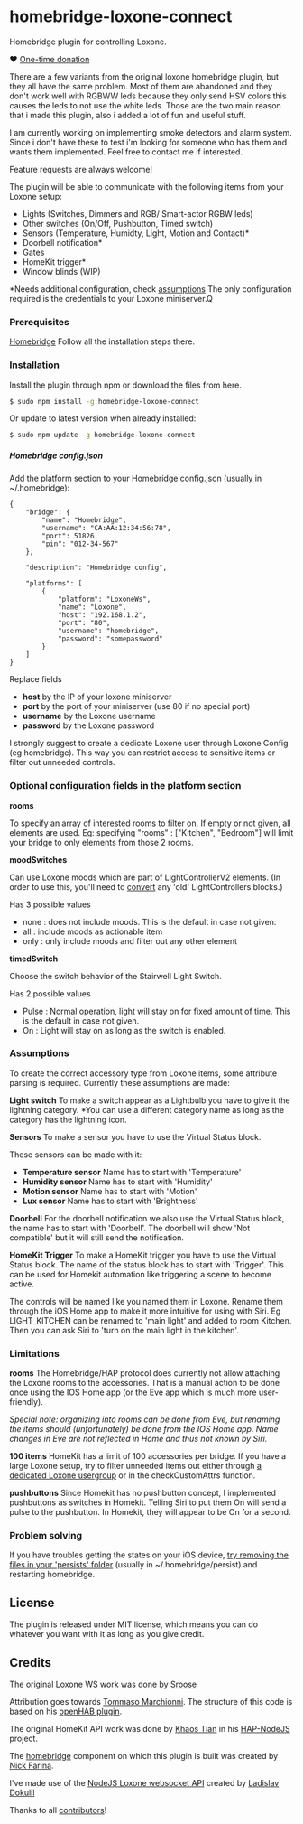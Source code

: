 # homebridge-loxone-connect
Homebridge plugin for controlling Loxone.

❤️ [One-time donation](paypal.me/activebyte)

There are a few variants from the original loxone homebridge plugin,
but they all have the same problem. Most of them are abandoned and they don't work well with RGBWW leds because they only send HSV colors this causes the leds to not use the white leds.
Those are the two main reason that i made this plugin, also i added a lot of fun and useful stuff.

I am currently working on implementing smoke detectors and alarm system. Since i don't have these to test i'm looking for someone who has them and wants them implemented.
Feel free to contact me if interested.

Feature requests are always welcome!

The plugin will be able to communicate with the following items from your Loxone setup:
  - Lights (Switches, Dimmers and RGB/ Smart-actor RGBW leds)
  - Other switches (On/Off, Pushbutton, Timed switch)
  - Sensors (Temperature, Humidty, Light, Motion and Contact)*
  - Doorbell notification*
  - Gates
  - HomeKit trigger*
  - Window blinds (WIP)

*Needs additional configuration, check [assumptions](#assumptions)
The only configuration required is the credentials to your Loxone miniserver.Q

### Prerequisites
[Homebridge](https://github.com/nfarina/homebridge)
Follow all the installation steps there.

### Installation

Install the plugin through npm or download the files from here.

```sh
$ sudo npm install -g homebridge-loxone-connect
```
Or update to latest version when already installed:
```sh
$ sudo npm update -g homebridge-loxone-connect
```

##### Homebridge config.json

Add the platform section to your Homebridge config.json (usually in ~/.homebridge):
```
{
    "bridge": {
        "name": "Homebridge",
        "username": "CA:AA:12:34:56:78",
        "port": 51826,
        "pin": "012-34-567"
    },

    "description": "Homebridge config",

    "platforms": [
        {
            "platform": "LoxoneWs",
            "name": "Loxone",
            "host": "192.168.1.2",
            "port": "80",
            "username": "homebridge",
            "password": "somepassword"
        }
    ]
}
```
Replace fields
* **host** by the IP of your loxone miniserver
* **port** by the port of your miniserver (use 80 if no special port)
* **username** by the Loxone username
* **password** by the Loxone password

I strongly suggest to create a dedicate Loxone user through Loxone Config (eg homebridge). This way you can restrict access to sensitive items or filter out unneeded controls.

### Optional configuration fields in the platform section

**rooms**

To specify an array of interested rooms to filter on. If empty or not given, all elements are used.
Eg: specifying "rooms" : ["Kitchen", "Bedroom"] will limit your bridge to only elements from those 2 rooms. 

**moodSwitches**

Can use Loxone moods which are part of LightControllerV2 elements. (In order to use this, you'll need to [convert](https://www.loxone.com/enen/kb/lighting-controller-v2/) any 'old' LightControllers blocks.)

Has 3 possible values
* none : does not include moods. This is the default in case not given.
* all : include moods as actionable item
* only : only include moods and filter out any other element

**timedSwitch**

Choose the switch behavior of the Stairwell Light Switch.

Has 2 possible values
* Pulse : Normal operation, light will stay on for fixed amount of time. This is the default in case not given.
* On : Light will stay on as long as the switch is enabled.

### Assumptions
To create the correct accessory type from Loxone items, some attribute parsing is required.
Currently these assumptions are made:

**Light switch**
To make a switch appear as a Lightbulb you have to give it the lightning category.
*You can use a different category name as long as the category has the lightning icon.

**Sensors**
To make a sensor you have to use the Virtual Status block.

These sensors can be made with it:
* **Temperature sensor** Name has to start with 'Temperature'  
* **Humidity sensor** Name has to start with 'Humidity'  
* **Motion sensor** Name has to start with 'Motion'  
* **Lux sensor** Name has to start with 'Brightness'  

**Doorbell**
For the doorbell notification we also use the Virtual Status block, the name has to start with 'Doorbell'.
The doorbell will show 'Not compatible' but it will still send the notification.

**HomeKit Trigger**
To make a HomeKit trigger you have to use the Virtual Status block.
The name of the status block has to start with 'Trigger'.
This can be used for Homekit automation like triggering a scene to become active.


The controls will be named like you named them in Loxone. Rename them through the iOS Home app to make it more intuitive for using with Siri. Eg LIGHT_KITCHEN can be renamed to 'main light' and added to room Kitchen. Then you can ask Siri to 'turn on the main light in the kitchen'.

### Limitations

**rooms**
The Homebridge/HAP protocol does currently not allow attaching the Loxone rooms to the accessories. That is a manual action to be done once using the IOS Home app (or the Eve app which is much more user-friendly).

_Special note: organizing into rooms can be done from Eve, but renaming the items should (unfortunately) be done from the IOS Home app. Name changes in Eve are not reflected in Home and thus not known by Siri._

**100 items**
HomeKit has a limit of 100 accessories per bridge. If you have a large Loxone setup, try to filter unneeded items out either through [a dedicated Loxone usergroup](https://github.com/Sroose/homebridge-loxone-ws/issues/27) or in the checkCustomAttrs function.

**pushbuttons**
Since Homekit has no pushbutton concept, I implemented pushbuttons as switches in Homekit. Telling Siri to put them On will send a pulse to the pushbutton. In Homekit, they will appear to be On for a second.

### Problem solving

If you have troubles getting the states on your iOS device, [try removing the files in your 'persists' folder](https://github.com/nfarina/homebridge#my-ios-app-cant-find-homebridge) (usually in ~/.homebridge/persist) and restarting homebridge.


License
----

The plugin is released under MIT license, which means you can do whatever you want with it as long as you give credit.

Credits
----
The original Loxone WS work was done by [Sroose](https://github.com/Sroose/homebridge-loxone-ws)

Attribution goes towards [Tommaso Marchionni](https://github.com/tommasomarchionni). The structure of this code is based on his [openHAB plugin](https://github.com/tommasomarchionni/homebridge-openHAB).

The original HomeKit API work was done by [Khaos Tian](https://github.com/KhaosT) in his [HAP-NodeJS](https://github.com/KhaosT/HAP-NodeJS) project.

The [homebridge](https://github.com/nfarina/homebridge) component on which this plugin is built was created by [Nick Farina](https://github.com/nfarina).

I've made use of the [NodeJS Loxone websocket API](https://github.com/alladdin/node-lox-ws-api) created by [Ladislav Dokulil](https://github.com/alladdin)

Thanks to all [contributors](https://github.com/Sroose/homebridge-loxone-ws/graphs/contributors)!
